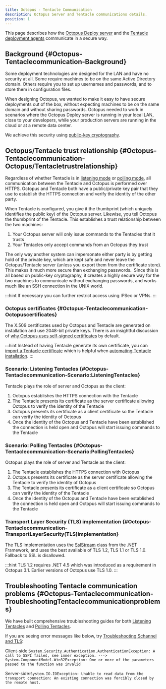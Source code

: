 ```yaml
---
title: Octopus - Tentacle Communication
description: Octopus Server and Tentacle communications details.
position: 1
---
```


This page describes how the [Octopus Deploy server](/docs/installation/index.md) and the [Tentacle deployment agents](/docs/infrastructure/windows-targets/index.md) communicate in a secure way.

## Background {#Octopus-Tentaclecommunication-Background}

Some deployment technologies are designed for the LAN and have no security at all. Some require machines to be on the same Active Directory domain. Others require you to set up usernames and passwords, and to store them in configuration files.

When designing Octopus, we wanted to make it easy to have secure deployments out of the box, without expecting machines to be on the same domain and without sharing passwords. Octopus needed to work in scenarios where the Octopus Deploy server is running in your local LAN, close to your developers, while your production servers are running in the cloud or at a remote data center.

We achieve this security using [public-key cryptography](http://en.wikipedia.org/wiki/Public-key_cryptography "Wikipedia article on Public-key cryptography").

## Octopus/Tentacle trust relationship {#Octopus-Tentaclecommunication-Octopus/Tentacletrustrelationship}

Regardless of whether Tentacle is in [listening mode](/docs/infrastructure/windows-targets/tentacle-communication.md#listening-tentacles-recommended) or [polling mode](/docs/infrastructure/windows-targets/tentacle-communication.md#polling-tentacles), all communication between the Tentacle and Octopus is performed over HTTPS. Octopus and Tentacle both have a public/private key pair that they use to establish the HTTPS connection and verify the identity of the other party.

When Tentacle is configured, you give it the thumbprint (which uniquely identifies the public key) of the Octopus server. Likewise, you tell Octopus the thumbprint of the Tentacle. This establishes a trust relationship between the two machines:

1. Your Octopus server will only issue commands to the Tentacles that it trusts
2. Your Tentacles only accept commands from an Octopus they trust

The only way another system can impersonate either party is by getting hold of the private key, which are kept safe and never leave the Octopus/Tentacle server (unless you export them from the certificate store). This makes it much more secure than exchanging passwords.  Since this is all based on public-key cryptography, it creates a highly secure way for the two machines to communicate without exchanging passwords, and works much like an SSH connection in the UNIX world.

:::hint
If necessary you can further restrict access using IPSec or VPNs.
:::

### Octopus certificates {#Octopus-Tentaclecommunication-Octopuscertificates}

The X.509 certificates used by Octopus and Tentacle are generated on installation and use 2048-bit private keys. There is an insightful discussion of [why Octopus uses self-signed certificates](https://octopus.com/blog/why-self-signed-certificates) by default.

:::hint
Instead of having Tentacle generate its own certificate, you can [import a Tentacle certificate](/docs/administration/export-and-import-tentacle-certificates-without-a-profile.md) which is helpful when [automating Tentacle installation](/docs/infrastructure/windows-targets/automating-tentacle-installation.md).
:::

### Scenario: Listening Tentacles {#Octopus-Tentaclecommunication-Scenario:ListeningTentacles}

Tentacle plays the role of server and Octopus as the client:

1. Octopus establishes the HTTPS connection with the Tentacle
2. The Tentacle presents its certificate as the server certificate allowing Octopus to verify the identity of the Tentacle
3. Octopus presents its certificate as a client certificate so the Tentacle can verify the identity of Octopus
4. Once the identity of the Octopus and Tentacle have been established the connection is held open and Octopus will start issuing commands to the Tentacle

### Scenario: Polling Tentacles {#Octopus-Tentaclecommunication-Scenario:PollingTentacles}

Octopus plays the role of server and Tentacle as the client:

1. The Tentacle establishes the HTTPS connection with Octopus
2. Octopus presents its certificate as the server certificate allowing the Tentacle to verify the identity of Octopus
3. The Tentacle presents its certificate as a client certificate so Octopus can verify the identity of the Tentacle
4. Once the identity of the Octopus and Tentacle have been established the connection is held open and Octopus will start issuing commands to the Tentacle

### Transport Layer Security (TLS) implementation {#Octopus-Tentaclecommunication-TransportLayerSecurity(TLS)implementation}

The TLS implementation uses the [SslStream](http://msdn.microsoft.com/en-us/library/system.net.security.sslstream(v=vs.110).aspx) class from the .NET Framework, and uses the best available of TLS 1.2, TLS 1.1 or TLS 1.0. Fallback to SSL is disallowed.

:::hint
TLS 1.2 requires .NET 4.5 which was introduced as a requirement in Octopus 3.1. Earlier versions of Octopus use TLS 1.0.
:::

## Troubleshooting Tentacle communication problems {#Octopus-Tentaclecommunication-TroubleshootingTentaclecommunicationproblems}

We have built comprehensive troubleshooting guides for both [Listening Tentacles](/docs/infrastructure/windows-targets/troubleshooting-tentacles.md) and [Polling Tentacles](/docs/infrastructure/windows-targets/troubleshooting-tentacles.md).

If you are seeing error messages like below, try [Troubleshooting Schannel and TLS](troubleshooting-schannel-and-tls.md):

Client-side:`System.Security.Authentication.AuthenticationException: A call to SSPI failed, see inner exception. ---> System.ComponentModel.Win32Exception: One or more of the parameters passed to the function was invalid`

Server-side:`System.IO.IOException: Unable to read data from the transport connection: An existing connection was forcibly closed by the remote host.`

